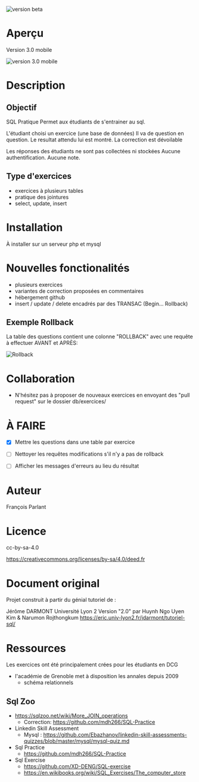 
![version beta](https://img.shields.io/badge/version-beta-red)

# Aperçu 
Version 3.0 mobile

![version 3.0 mobile](https://github.com/fxpar/SQLpratique/blob/main/res/screenshot-mobile-01.png)


# Description

## Objectif
SQL Pratique
Permet aux étudiants de s'entrainer au sql.

L'étudiant choisi un exercice (une base de données)
Il va de question en question.
Le resultat attendu lui est montré.
La correction est dévoilable


Les réponses des étudiants ne sont pas collectées ni stockées
Aucune authentification.
Aucune note.


## Type d'exercices
* exercices à plusieurs tables
* pratique des jointures
* select, update, insert


# Installation
À installer sur un serveur php et mysql

# Nouvelles fonctionalités
* plusieurs exercices
* variantes de correction proposées en commentaires
* hébergement github
* insert / update / delete encadrés par des TRANSAC (Begin... Rollback)

## Exemple Rollback
La table des questions contient une colonne "ROLLBACK" avec une requête à effectuer AVANT et APRÈS:

![Rollback](https://github.com/fxpar/SQLpratique/blob/main/res/screenshot-mobile-02.png)


# Collaboration
* N'hésitez pas à proposer de nouveaux exercices en envoyant des "pull request" sur le dossier db/exercices/

# À FAIRE
- [x] Mettre les questions dans une table par exercice
- [ ] Nettoyer les requêtes modifications s'il n'y a pas de rollback
- [ ] Afficher les messages d'erreurs au lieu du résultat



# Auteur
François Parlant

# Licence
cc-by-sa-4.0

https://creativecommons.org/licenses/by-sa/4.0/deed.fr

# Document original
Projet construit à partir du génial tutoriel de :

Jérôme DARMONT Université Lyon 2
Version "2.0" par Huynh Ngo Uyen Kim &amp; Narumon Rojthongkum 
https://eric.univ-lyon2.fr/jdarmont/tutoriel-sql/

# Ressources
Les exercices ont été principalement crées pour les étudiants en DCG
* l'académie de Grenoble met à disposition les annales depuis 2009 
  * schéma relationnels
  
## Sql Zoo
* https://sqlzoo.net/wiki/More_JOIN_operations
  * Correction: https://github.com/mdh266/SQL-Practice
* Linkedin Skill Assessment
  * Mysql : https://github.com/Ebazhanov/linkedin-skill-assessments-quizzes/blob/master/mysql/mysql-quiz.md
* Sql Practice
  * https://github.com/mdh266/SQL-Practice
* Sql Exercise
  * https://github.com/XD-DENG/SQL-exercise
  * https://en.wikibooks.org/wiki/SQL_Exercises/The_computer_store







